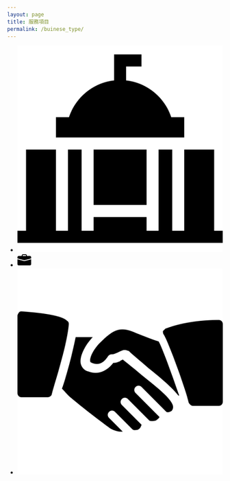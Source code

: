 ```yaml
---
layout: page
title: 服務項目
permalink: /buinese_type/
---
```

<div>
	<ul>
		<li><img src='/_svg/feature/goverment.svg'></li>
		<li><img src='/_svg/feature/briefcase-fill.svg'></li>
		<li><img src='/_svg/feature/hand-shake.svg'></li>
	</ul>
</div>
